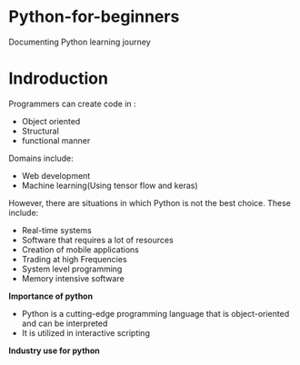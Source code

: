 # Python-for-beginners
Documenting Python learning journey
<h1>Indroduction</h1>
<p>Programmers can create code in :
<ul>
  <li>Object oriented</li>
  <li>Structural</li>
  <li>functional manner</li>
</ul>
</p>
<p>Domains include:
<ul>
  <li>Web development</li>
  <li>Machine learning(Using tensor flow and keras)</li>
</ul>
</p>
<p>However, there are situations in which Python is not the best choice. These include:</p>
<ul>
  <li>Real-time systems</li>
  <li>Software that requires a lot of resources</li>
  <li>Creation of mobile applications</li>
  <li>Trading at high Frequencies</li>
  <li>System level programming</li>
  <li>Memory intensive software</li>
  </ul>
  <p><b>Importance of python</b></p>
  <ul>
    <li>Python is a cutting-edge programming language that is object-oriented and can be interpreted</li>
    <li>It is utilized in interactive scripting</li>
  </ul>
  <p><b> Industry use for python </b></p>
  
